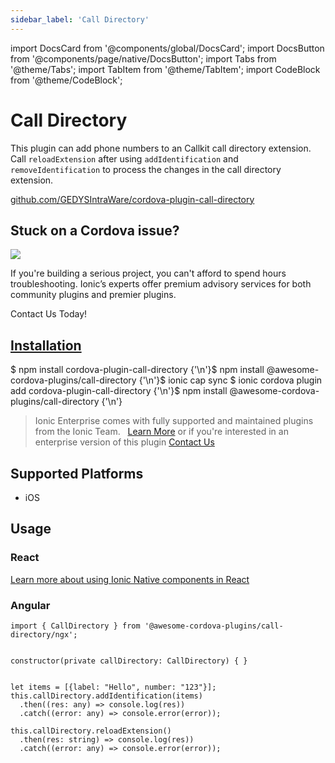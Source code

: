 ```yaml
---
sidebar_label: 'Call Directory'
---
```


import DocsCard from '@components/global/DocsCard';
import DocsButton from '@components/page/native/DocsButton';
import Tabs from '@theme/Tabs';
import TabItem from '@theme/TabItem';
import CodeBlock from '@theme/CodeBlock';

# Call Directory

This plugin can add phone numbers to an Callkit call directory extension. Call `reloadExtension` after using `addIdentification` and `removeIdentification`
to process the changes in the call directory extension.

<p>
  <a href="https://github.com/GEDYSIntraWare/cordova-plugin-call-directory" target="_blank" rel="noopener" className="git-link">github.com/GEDYSIntraWare/cordova-plugin-call-directory</a>
</p>

<h2>Stuck on a Cordova issue?</h2>
<DocsCard
  className="cordova-ee-card"
  header="Don't waste precious time on plugin issues."
  href="https://ionicframework.com/sales?product_of_interest=Ionic%20Native"
>
  <div>
    <img src="/docs/icons/native-cordova-bot.png" class="cordova-ee-img" />
    <p>
      If you're building a serious project, you can't afford to spend hours troubleshooting. Ionic’s experts offer
      premium advisory services for both community plugins and premier plugins.
    </p>
    <DocsButton className="native-ee-detail">Contact Us Today!</DocsButton>
  </div>
</DocsCard>

<h2 id="installation">
  <a href="#installation">Installation</a>
</h2>
<Tabs
  groupId="runtime"
  defaultValue="Capacitor"
  values={[
    { value: 'Capacitor', label: 'Capacitor' },
    { value: 'Cordova', label: 'Cordova' },
    { value: 'Enterprise', label: 'Enterprise' },
  ]}
>
  <TabItem value="Capacitor">
    <CodeBlock className="language-shell">
      $ npm install cordova-plugin-call-directory {'\n'}$ npm install @awesome-cordova-plugins/call-directory {'\n'}$
      ionic cap sync
    </CodeBlock>
  </TabItem>
  <TabItem value="Cordova">
    <CodeBlock className="language-shell">
      $ ionic cordova plugin add cordova-plugin-call-directory {'\n'}$ npm install
      @awesome-cordova-plugins/call-directory {'\n'}
    </CodeBlock>
  </TabItem>
  <TabItem value="Enterprise">
    <blockquote>
      Ionic Enterprise comes with fully supported and maintained plugins from the Ionic Team. &nbsp;
      <a class="btn" href="https://ionic.io/docs/premier-plugins">Learn More</a> or if you're interested in an enterprise version of this plugin <a class="btn" href="https://ionicframework.com/sales?product_of_interest=Ionic%20Enterprise%20Engine">Contact Us</a>
    </blockquote>
  </TabItem>
</Tabs>

## Supported Platforms

- iOS

## Usage

### React

[Learn more about using Ionic Native components in React](../native-community.md#react)

### Angular

```tsx
import { CallDirectory } from '@awesome-cordova-plugins/call-directory/ngx';


constructor(private callDirectory: CallDirectory) { }


let items = [{label: "Hello", number: "123"}];
this.callDirectory.addIdentification(items)
  .then((res: any) => console.log(res))
  .catch((error: any) => console.error(error));

this.callDirectory.reloadExtension()
  .then(res: string) => console.log(res))
  .catch((error: any) => console.error(error));
```
